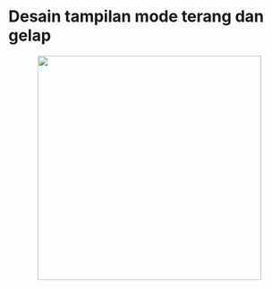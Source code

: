 # Desain tampilan mode terang dan gelap

<div align="center">
    <img src="screencast" width="400px"</img> 
</div>
